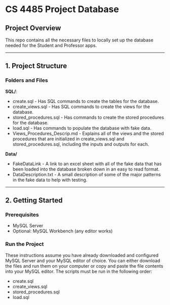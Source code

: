 # CS 4485 Project Database

## Project Overview  
This repo contains all the necessary files to locally set up the database needed for the Student and Professor apps.

---
## 1. Project Structure

### Folders and Files

**SQL/**: 
- create.sql - Has SQL commands to create the tables for the database.
- create_views.sql - Has SQL commands to create the views for the database.
- stored_procedures.sql - Has commands to create the stored procedures for the database.
- load.sql - Has commands to populate the database with fake data.
- Views_Procedures_Descrip.md - Explains all of the views and the stored procedures that are initialized in create_views.sql and stored_procedures.sql, including the inputs and outputs for each.

**Data/**
- FakeDataLink - A link to an excel sheet with all of the fake data that has been loaded into the database broken down in an easy to read format.
- DataDescription.txt - A small description of some of the major patterns in the fake data to help with testing.

---
## 2. Getting Started

### Prerequisites  
- MySQL Server 
- Optional: MySQL Workbench (any editor works)

### Run the Project  
These instructions assume you have already downloaded and configured MySQL Server and your MySQL editor of choice.
You can either download the files and run them on your computer or copy and paste the file contents into your MySQL editor.
The scripts must be run in the following order:
- create.sql
- create_views.sql
- stored_procedures.sql
- load.sql
